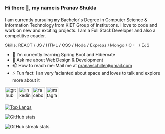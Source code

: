 ### Hi there 👋, my name is Pranav Shukla
####  
I am currently pursuing my Bachelor's Degree in Computer Science & Information Technology from KIET Group of Institutions. I love to code and work on new and exciting projects. I am a Full Stack Developer and also a competitive coader. 

Skills: REACT / JS / HTML / CSS / Node / Express / Mongo / C++ / EJS

- 🌱 I’m currently learning Spring Boot and Hibernate 
- 💬 Ask me about Web Design & Development 
- 📫 How to reach me: Mail me at pranavschiller@gmail.com 
- ⚡ Fun fact: I an very facianted about space and loves to talk and explore more about it 


[<img src='https://cdn.jsdelivr.net/npm/simple-icons@3.0.1/icons/github.svg' alt='github' height='40'>](https://github.com/pranav-develop)  [<img src='https://cdn.jsdelivr.net/npm/simple-icons@3.0.1/icons/linkedin.svg' alt='linkedin' height='40'>](https://www.linkedin.com/in/pranav-shukla-33aa41193/)  [<img src='https://cdn.jsdelivr.net/npm/simple-icons@3.0.1/icons/facebook.svg' alt='facebook' height='40'>](https://www.facebook.com/pranav.shukla.988)  [<img src='https://cdn.jsdelivr.net/npm/simple-icons@3.0.1/icons/instagram.svg' alt='instagram' height='40'>](https://www.instagram.com/pranavshukla.02/)  

[![Top Langs](https://github-readme-stats.vercel.app/api/top-langs/?username=pranav-develop&layout=compact)](https://github.com/anuraghazra/github-readme-stats)

![GitHub stats](https://github-readme-stats.vercel.app/api?username=pranav-develop&show_icons=true&count_private=true) 


<!-- ![GitHub Activity Graph](https://activity-graph.herokuapp.com/graph?username=pranav-develop)   -->

![GitHub streak stats](https://github-readme-streak-stats.herokuapp.com/?user=pranav-develop)  
